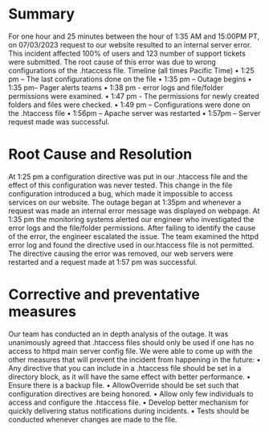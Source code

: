 # Summary
For one hour and 25 minutes between the hour of 1:35 AM  and 15:00PM PT, on 07/03/2023 request to our website resulted to  an internal server error. This incident affected 100%  of users and 123 number of support tickets were submitted. The root cause of this error was  due to wrong configurations of the .htaccess file.
Timeline (all times Pacific Time)
    • 1:25 pm – The last configurations done on the file 
    • 1:35 pm – Outage begins
    • 1:35 pm– Pager alerts teams
    • 1:38 pm - error logs and file/folder permissions were examined.
    • 1:47 pm - The permissions for newly created folders and files were checked.
    • 1:49 pm – Configurations were done on the .htaccess file
    • 1:56pm – Apache server was restarted
    • 1:57pm – Server request made was successful. 
# Root Cause and Resolution
At 1:25 pm a configuration directive was put in our .htaccess file and the effect of this configuration was never tested. This change in the file configuration introduced a bug, which made it impossible to access services on our website. The outage began at 1:35pm and whenever a request was made an internal error message was displayed on webpage. At 1:35 pm the monitoring systems alerted our engineer who investigated the error logs and the file/folder permissions. After failing to identify the cause of the error, the engineer escalated the issue. The team examined the httpd error log and found the directive used in our.htaccess file is not permitted. The directive causing the error was removed, our web servers were restarted and a request made at 1:57 pm was  successful.

# Corrective and preventative measures
Our team has conducted an in depth analysis of the outage. It was unanimously agreed that .htaccess files should only be used if  one has no access to httpd main server config file. We were able to come up with the other measures that will prevent the incident from happening in the future:
    • Any directive that you can include in a .htaccess file should be  set in a directory block, as it will have the same effect with better performance.
    • Ensure there is a backup file.
    • AllowOverride should be set such that configuration directives are being honored.
    • Allow only few individuals to access and configure the .htaccess file.
    • Develop better mechanism for quickly delivering status notifications during incidents.
    • Tests should be conducted whenever changes are made to the file.
